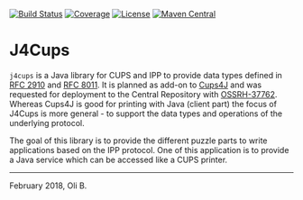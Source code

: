 [![Build Status](https://travis-ci.org/oboehm/j4cups.svg?branch=develop)](https://travis-ci.org/oboehm/j4cups)
[![Coverage](https://sonarcloud.io/api/project_badges/measure?project=de.javatux%3Aj4cups%3Adevelop&metric=coverage)](https://sonarcloud.io/dashboard?id=de.javatux%3Aj4cups%3Adevelop)
[![License](https://img.shields.io/badge/License-Apache%202.0-blue.svg)](http://www.apache.org/licenses/LICENSE-2.0.html)
[![Maven Central](https://maven-badges.herokuapp.com/maven-central/de.javatux/j4cups/badge.svg)](https://maven-badges.herokuapp.com/maven-central/de.javatux/j4cups)

# J4Cups

`j4cups` is a Java library for CUPS and IPP to provide data types defined in [RFC 2910](https://tools.ietf.org/html/rfc2910) and [RFC 8011](https://tools.ietf.org/html/rfc8011).
It is planned as add-on to [Cups4J](http://cups4j.org/) and was requested for deployment to the Central Repository with [OSSRH-37762](https://issues.sonatype.org/browse/OSSRH-37762).
Whereas Cups4J is good for printing with Java (client part) the focus of J4Cups is more general - to support the data types and operations of the underlying protocol.

The goal of this library is to provide the different puzzle parts to write applications based on the IPP protocol.
One of this application is to provide a Java service which can be accessed like a CUPS printer.

---
February 2018,
Oli B.
